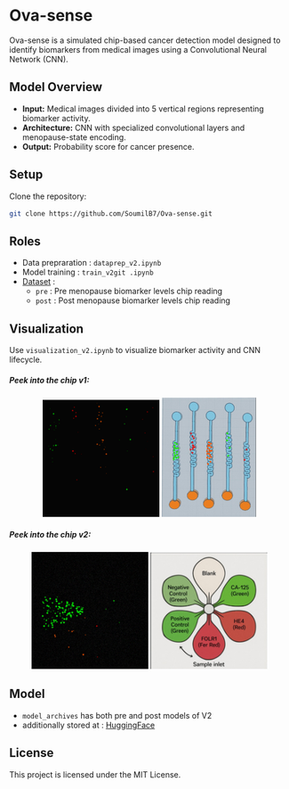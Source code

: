 # Ova-sense

Ova-sense is a simulated chip-based cancer detection model designed to identify biomarkers from medical images using a Convolutional Neural Network (CNN).

## **Model Overview**
- **Input:** Medical images divided into 5 vertical regions representing biomarker activity.  
- **Architecture:** CNN with specialized convolutional layers and menopause-state encoding.  
- **Output:** Probability score for cancer presence.  

## **Setup**
Clone the repository:  
```bash
git clone https://github.com/SoumilB7/Ova-sense.git
```

## **Roles**
- Data prepraration : `dataprep_v2.ipynb`
- Model training : `train_v2git .ipynb`
- [Dataset](https://huggingface.co/datasets/SoumilB7/Ova-sense) : 
    - `pre` : Pre menopause biomarker levels chip reading
    - `post` : Post menopause biomarker levels chip reading

## **Visualization**
Use `visualization_v2.ipynb` to visualize biomarker activity and CNN lifecycle.

##### **Peek into the chip v1**:
<p align="center">
  <img src="ver1/image_v1.png" alt="Overview 1" width="210"/>
  <img src="ver1/chip_v1.png" alt="Overview 2" width="170"/>
</p>

##### **Peek into the chip v2**:
<p align="center">
  <img src="image_v2.png" alt="Overview 1" width="210"/>
  <img src="chip_v2.png" alt="Overview 2" width="210"/>
</p>


## Model
- `model_archives` has both pre and post models of V2
- additionally stored at : [HuggingFace](https://huggingface.co/SoumilB7/Ova-sense)

## **License**
This project is licensed under the MIT License.
